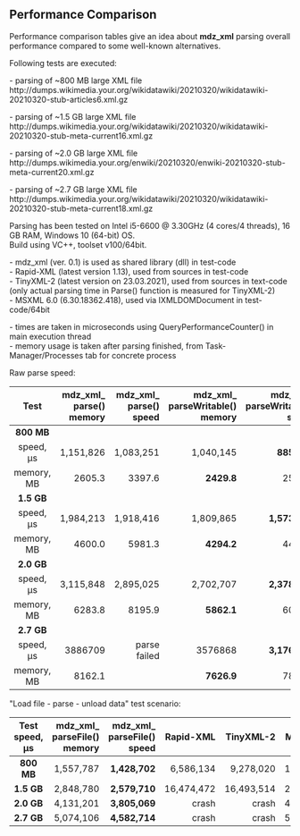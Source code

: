 ## Performance Comparison

Performance comparison tables give an idea about **mdz_xml** parsing overall performance compared to some well-known alternatives.

Following tests are executed:

<p>- parsing of ~800 MB large XML file<br>
http://dumps.wikimedia.your.org/wikidatawiki/20210320/wikidatawiki-20210320-stub-articles6.xml.gz

<p>- parsing of ~1.5 GB large XML file<br>
http://dumps.wikimedia.your.org/wikidatawiki/20210320/wikidatawiki-20210320-stub-meta-current16.xml.gz

<p>- parsing of ~2.0 GB large XML file<br>
http://dumps.wikimedia.your.org/enwiki/20210320/enwiki-20210320-stub-meta-current20.xml.gz

<p>- parsing of ~2.7 GB large XML file<br>
http://dumps.wikimedia.your.org/wikidatawiki/20210320/wikidatawiki-20210320-stub-meta-current18.xml.gz

Parsing has been tested on Intel i5-6600 @ 3.30GHz (4 cores/4 threads), 16 GB RAM, Windows 10 (64-bit) OS.<br>
Build using VC++, toolset v100/64bit.

<p>- mdz_xml (ver. 0.1) is used as shared library (dll) in test-code<br>
- Rapid-XML (latest version 1.13), used from sources in test-code<br>
- TinyXML-2 (latest version on 23.03.2021), used from sources in text-code<br>
(only actual parsing time in Parse() function is measured for TinyXML-2)<br>
- MSXML 6.0 (6.30.18362.418), used via IXMLDOMDocument in test-code/64bit

<p>- times are taken in microseconds using QueryPerformanceCounter() in main execution thread<br>
- memory usage is taken after parsing finished, from Task-Manager/Processes tab for concrete process<br>

Raw parse speed:

| Test  | mdz_xml_<br>parse()<br>memory | mdz_xml_<br>parse()<br>speed | mdz_xml_<br>parseWritable()<br>memory | mdz_xml_<br>parseWritable()<br>speed | Rapid-XML|TinyXML-2|MSXML 6.0|pugiXml|
| :---: | ---:            | ---:          | ---:                    | ---:                  | ---:     | ---:    |---:     |---:   |
| **800 MB**| |||||
| speed,  μs| 1,151,826   |1,083,251|1,040,145|**885,727**|1,686,864|7,424,695|12,940,236|1,243,289
| memory, MB| 2605.3      |3397.6   |**2429.8**   |2504.1 |4530.5   |5477.5   |3428.5    |3298.5
| **1.5 GB** | |  | | |  |
| speed,  μs | 1,984,213| 1,918,416 |1,809,865 | **1,573,526**| 2,965,762 |12,958,705|22,529,768|2,181,464|
| memory, MB | 4600.0   | 5981.3    |**4294.2**| 4423.3       | 7951.3 | 9601.6      |6095.3    |5806.0   |
| **2.0 GB** | |  | | |  |
| speed,  μs | 3,115,848| 2,895,025 |2,702,707   | **2,378,931**| crash | crashes | 32,466,422|3,428,855|
| memory, MB | 6283.8   | 8195.9    | **5862.1** | 6039.7       |       |         |8279.7     |7911.0|
| **2.7 GB** | |  | | |  |
| speed,  μs | 3886709 | parse failed| 3576868    |**3,176,886** | crash| crash |43,521,423 |4,124,275|
| memory, MB | 8162.1  |             | **7626.9** | 7852.9       |      |       |10809.6    |10274.6|

"Load file - parse - unload data" test scenario:

| Test<br>speed, μs  | mdz_xml_<br>parseFile()<br>memory | mdz_xml_<br>parseFile()<br>speed | Rapid-XML|TinyXML-2|MSXML 6.0|pugiXml|
| :---:| ---: | ---: | ---: | ---: | ---: | ---: |
| **800 MB**| 1,557,787   |**1,428,702**|6,586,134|9,278,020|16,457,514|1,899,272|
| **1.5 GB** | 2,848,780| **2,579,710** |16,474,472 | 16,493,514| 29,422,628 |3,515,159|
| **2.0 GB** | 4,131,201| **3,805,069** |crash | crash| 43,360,017 |5,411,959|
| **2.7 GB** | 5,074,106| **4,582,714** |crash | crash| 58,679,884 |9,551,191|
